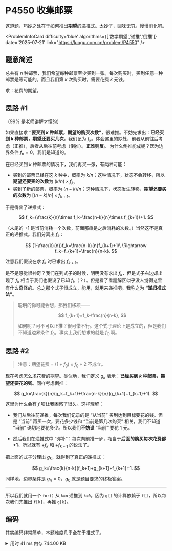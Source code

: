 # P4550 收集邮票
这道题，巧妙之处在于如何推出**期望**的递推式。太妙了，回味无穷。慢慢消化吧。

<ProblemInfoCard
  difficulty='blue'
  algorithms={['数学期望','递推','倒推']}
  date='2025-07-21'
  link="https://luogu.com.cn/problem/P4550"
/>

## 题意简述

总共有 $n$ 种邮票，我们希望每种邮票至少买到一张。每次购买时，买到任意一种邮票是等可能的。而且我们第 $k$ 次购买时，需要花费 $k$ 元钱。

求：花费的期望。

## 思路 #1

（$99\%$ 是老师讲解才懂的）

如果直接求 **“要买到 $k$ 种邮票，期望的购买次数”**，很难推。不妨先求出：**已经买到 $k$ 种邮票，期望还要买几次**，我们记为 $f_k$。体会这里的妙处，前者从前往后考虑（正推），后者从后往前考虑（倒推）。**正难则反。** 为什么倒推能成呢？因为边界条件 $f_n=0$，我们是知道的。

在已经买到 $k$ 种邮票的情况下，我们再买一张，有两种可能：

- 买到的邮票已经在这 $k$ 种中，概率为 $k/n$；这种情况下，状态不会转移，所以**期望还要买的次数**为 $(k/n)\times f_k$。
- 买到了新的邮票，概率为 $(n-k)/n$；这种情况下，状态发生转移，**期望还要买的次数**为 $[(n-k)/n]\times f_{k+1}$。

于是得出了递推式：

$$
f_k=(\frac{k}{n}\times f_k+\frac{n-k}{n}\times f_{k+1})+1.
$$

（末尾的 $+1$ 是当前消耗一个次数，前面那串是之后消耗的次数。）当然这不是真正的递推式。我们分离出 $f_k$：

$$
(1-\frac{k}{n})f_k=\frac{n-k}{n}f_{k+1}+1\\
\Rightarrow f_k=f_{k+1}+\frac{n}{n-k}.
$$

注意我们假设在求 $f_k$ 时已求出 $f_{k+1}$。

是不是感觉很神奇？我们在列式子的时候，明明没有求出 $f_k$，但是式子右边却出现了 $f_k$ 相当于我们也假设了已知 $f_k$（？）。但是看了看题解区似乎没人觉得这里有什么奇怪的。总之那个式子恒成立，能用，就用来递推吧。我称之为 **“递归推式法”**。

> 聪明的你可能会想，那我们移项——
> 
> $$
> f_{k+1}=f_k-\frac{n}{n-k},
> $$
> 
> 如何呢？可不可以正推？很可惜不行。这个式子理论上是成立的，但是我们不知道边界条件 $f_0$。事实上我们想求的就是 $f_0$ 啊。

## 思路 #2

> 注意：期望花费 = $(1+f_0)\times f_0\div2$ 不成立。

现在考虑怎么求花费的期望。类似地，我们定义 $g_k$ 表示：**已经买到 $k$ 种邮票，期望还要花的钱**。同样考虑倒推：

$$
g_k=\frac{k}{n}(g_k+f_k+1)+\frac{n-k}{n}(g_{k+1}+f_{k+1}+1).
$$

这里为什么会有 $f$ 项让我困惑了很久。这样理解：

- 我们从后往前递推，每次我们记录的是 “从当前” 买到达到目标要花的钱。但是 “当前” 再买一次，要花多少钱和 “当前是第几次购买” 相关，我们不知道 “当前” 确切地要花多少。所以我们**不妨设** “当前” 要花 $1$ 元。

- 然后我们在递推式中 “弥补”：每次向前推一步，相当于**后面的购买每次花费都 $+1$**。所以就有 $+f_k$ 和 $+f_{k+1}$ 的说法了。

把上面的式子分理出 $g_k$，就得到了真正的递推式：

$$
g_k=\frac{k}{n-k}(f_k+1)+g_{k+1}+f_{k+1}+1.
$$

同样地，边界条件是 $g_n=0$，$g_0$ 就是题目要求的终极答案。

---

所以我们就用一个 `for()` 从 `k=n` 递推到 `k=0`。因为 `g[]` 的计算依赖于 `f[]`，所以每次我们先推出 `f[k]`，再推 `g[k]`。

## 编码

其实编码非常简单，本题难度几乎全在于推式子。

<details>
<summary>用时 41 ms 内存 744.00 KB</summary>
```cpp showLineNumbers
/*
* P4550 收集邮票
* 重点在于推式子而非写代码
*/
#include <bits/stdc++.h>
using namespace std;
const int MAXN = 1e4;
long double f[MAXN + 1], g[MAXN + 1];
int main() {
    long double n;
    cin >> n;
    // 边界条件：f[n] = 0, g[n] = 0;
    for (int k = n - 1; k >= 0; k--) {
        f[k] = f[k + 1] + n / (n - k);
        g[k] = k / (n - k) * (f[k] + 1) + g[k + 1] + f[k + 1] + 1;
    }
    printf("%.2Lf", g[0]);
    return 0;
}
```
</details>
